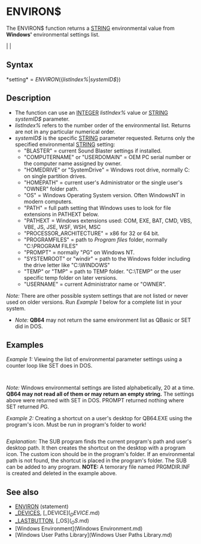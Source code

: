 # ENVIRON$

The ENVIRON$ function returns a [STRING](STRING.md) environmental value from **Windows'** environmental settings list.

  

|  |

## Syntax

*setting$* = ENVIRON$({*listIndex%*|*systemID$*})
  

## Description

* The function can use an [INTEGER](INTEGER.md) *listIndex%* value or [STRING](STRING.md) *systemID$* parameter.
* *listIndex%* refers to the number order of the environmental list. Returns are not in any particular numerical order.
* *systemID$* is the specific [STRING](STRING.md) parameter requested. Returns only the specified environmental [STRING](STRING.md) setting:
	+ "BLASTER" = current Sound Blaster settings if installed.
	+ "COMPUTERNAME" or "USERDOMAIN" = OEM PC serial number or the computer name assigned by owner.
	+ "HOMEDRIVE" or "SystemDrive" = Windows root drive, normally C: on single partition drives.
	+ "HOMEPATH" = current user's Administrator or the single user's "OWNER" folder path.
	+ "OS" = Windows Operating System version. Often WindowsNT in modern computers.
	+ "PATH" = full path setting that Windows uses to look for file extensions in PATHEXT below.
	+ "PATHEXT = Windows extensions used: COM, EXE, BAT, CMD, VBS, VBE, JS, JSE, WSF, WSH, MSC
	+ "PROCESSOR_ARCHITECTURE" = x86 for 32 or 64 bit.
	+ "PROGRAMFILES" = path to *Program files* folder, normally "C:\PROGRAM FILES"
	+ "PROMPT" = normally "$P$G" on Windows NT.
	+ "SYSTEMROOT" or "windir" = path to the Windows folder including the drive letter like "C:\WINDOWS"
	+ "TEMP" or "TMP" = path to TEMP folder. "C:\TEMP" or the user specific temp folder on later versions.
	+ "USERNAME" = current Administrator name or "OWNER".

*Note:* There are other possible system settings that are not listed or never used on older versions. Run *Example 1* below for a complete list in your system.
* *Note:* **QB64** may not return the same environment list as QBasic or SET did in DOS.

  

## Examples

*Example 1:* Viewing the list of environmental parameter settings using a counter loop like SET does in DOS.

``` [DO](DO.md)   i = i + 1   setting$ = ENVIRON$(i) ' get a setting from the list   [PRINT](PRINT.md) setting$   [IF](IF.md) i [MOD](MOD.md) 20 = 0 [THEN](THEN.md) [PRINT](PRINT.md) "Press a key": [SLEEP](SLEEP.md): [CLS](CLS.md) [LOOP](LOOP.md) [UNTIL](UNTIL.md) setting$ = ""  
```

``` ALLUSERSPROFILE=C:\ProgramData COMPUTERNAME=TED-LAPTOP ComSpec=C:\WINDOWS\system32\cmd.exe HOMEDRIVE=C: HOMEPATH=\Users\Ted LOCALAPPDATA=C:\Users\Ted\AppData\Local OS=Windows_NT Path=C:\PROGRAMDATA\ORACLE\JAVA\JAVAPATH;C:\WINDOWS\SYSTEM32;C:\WINDOWS; C:\WINDOWS\SYSTEM32\WBEM;C:\WINDOWS\SYSTEM32\WINDOWSPOWERSHELL\V1.0\;C:\ WINDOWS\system32;C:\WINDOWS;C:\WINDOWS\System32\Wbem;C:\WINDOWS\System32 \WindowsPowerShell\v1.0\ PATHEXT=.COM;.EXE;.BAT;.CMD;.VBS;.VBE;.JS;.JSE;.WSF;.WSH;.MSC PROCESSOR_ARCHITECTURE=x86 PROCESSOR_IDENTIFIER=x86 Family 6 Model 14 Stepping 8, GenuineIntel ProgramFiles=C:\Program Files PROMPT=$P$G PSModulePath=C:\WINDOWS\system32\WindowsPowerShell\v1.0\Modules\ SystemRoot=C:\WINDOWS TEMP=C:\Users\TED\AppData\Local\Temp TMP=C:\Users\TED\AppData\Local\Temp USERDOMAIN=TED-LAPTOP USERNAME=Ted USERPROFILE=C:\Users\Ted  
```

*Note:* Windows environmental settings are listed alphabetically, 20 at a time. **QB64 may not read all of them or may return an empty string.** The settings above were returned with SET in DOS. PROMPT returned nothing where SET returned $P$G.
  

*Example 2:* Creating a shortcut on a user's desktop for QB64.EXE using the program's icon. Must be run in program's folder to work!

``` '=== Enter the EXE file and ICON or BMP image for the shortcut.  Program$ = "QB64.EXE"  '<<<<<<<<<< Enter the **exact** program name for shortcut ICON$ = "QB64ICON.BMP" '<<<<<<<<<< Enter icon or bitmap to use from program's folder  DeskTopShortcut Program$, ICON$  [END](END.md)             '====== END DEMO CODE ======  [SUB](SUB.md) DeskTopShortcut (Program$, ICON$) f = [FREEFILE](FREEFILE.md) [SHELL](SHELL.md) [_HIDE](_HIDE.md) "CD > PRGMDIR.INF"  'get the current program path [OPEN](OPEN.md) "PRGMDIR.INF" [FOR](FOR.md) "FOR (file statement)") [INPUT](INPUT.md) "INPUT (file mode)") [AS](AS.md) #f [LINE INPUT](LINE INPUT.md) "LINE INPUT (file statement)") #f, PATH$ [CLOSE](CLOSE.md) #f [KILL](KILL.md) "PRGMDIR.INF" PATH$ = PATH$ + "\": FILE$ = PATH + Program$ PRINT PATH$                         'DEMO print A$ = ENVIRON$("HOMEDRIVE")          '=== Get Current User setting from Environment. B$ = ENVIRON$("HOMEPATH") C$ = A$ + B$                        'shortcut to user's desktop if found  [IF](IF.md) C$ = "" [THEN](THEN.md) C$ = ENVIRON$("ALLUSERSPROFILE") 'try desktop for all users PRINT C$                            'DEMO print URLFILE$ = [MID$](MID$.md) "MID$ (function)")(Program$, 1, [INSTR](INSTR.md)(Program$, ".")) + "URL" 'change EXE to URL  [IF](IF.md) C$ > "" [THEN](THEN.md)      SHORTCUT$ = C$ + "\Desktop\" + URLFILE$ 'create filename for the desktop [ELSE](ELSE.md) SHORTCUT$ = PATH$ + URLFILE$   'if all else fails put in program folder [END IF](END IF.md) PRINT SHORTCUT                      'DEMO print [OPEN](OPEN.md) SHORTCUT$ [FOR](FOR.md) "FOR (file statement)") [APPEND](APPEND.md) [AS](AS.md) #f [IF](IF.md) [LOF](LOF.md)(f) [THEN](THEN.md) [CLOSE](CLOSE.md) #f: [EXIT SUB](EXIT SUB.md)   '=== if filesize is NOT Zero don't overwrite!  Q$ = [CHR$](CHR$.md)(34)                       '=== Write URL Shortcut file info. [PRINT](PRINT.md) "PRINT (file statement)") #f, "[InternetShortcut]"                    'URL type [PRINT](PRINT.md) "PRINT (file statement)") #f, "URL=" + Q$ + "file://" + FILE$ + Q$    'URL program file [PRINT](PRINT.md) "PRINT (file statement)") #f, "WorkingDirectory=" + Q$ + PATH$ + Q$   'Working path [PRINT](PRINT.md) "PRINT (file statement)") #f, "IconIndex = " + Q$ + "0" + Q$          '0 is first index [PRINT](PRINT.md) "PRINT (file statement)") #f, "IconFile = " + Q$ + PATH$ + ICON$ + Q$ 'Icon path in working folder [CLOSE](CLOSE.md) #f [END SUB](END SUB.md)  
```

*Explanation:* The SUB program finds the current program's path and user's desktop path. It then creates the shortcut on the desktop with a program icon. The custom icon should be in the program's folder. If an environmental path is not found, the shortcut is placed in the program's folder. The SUB can be added to any program.
**NOTE:** A temorary file named PRGMDIR.INF is created and deleted in the example above.
  

## See also

* [ENVIRON](ENVIRON.md) (statement)
* [_DEVICES](_DEVICES.md), [_DEVICE$](_DEVICE$.md)
* [_LASTBUTTON](_LASTBUTTON.md), [_OS$](_OS$.md)
* [Windows Environment](Windows Environment.md)
* [Windows User Paths Library](Windows User Paths Library.md)

  
